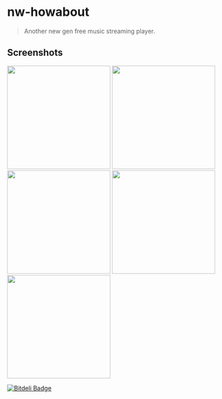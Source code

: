# nw-howabout
> Another new gen free music streaming player.

## Screenshots
<img src="http://s22.postimg.org/oxe4sshtd/Screen_Shot_2013_10_24_at_4_32_07_PM.png" width=240 />
<img src="http://s21.postimg.org/gahgsaz7b/Screen_Shot_2013_10_24_at_4_45_52_PM.png" width=240 />
<img src="http://s17.postimg.org/uaebunxfj/Screen_Shot_2013_10_24_at_4_43_47_PM.png" width=240 />
<img src="http://s21.postimg.org/kpvajtm7r/Screen_Shot_2013_10_24_at_4_30_36_PM.png" width=240 />
<img src="http://s24.postimg.org/vkd750z45/Screen_Shot_2013_10_24_at_4_47_16_PM.png" width=240 />


[![Bitdeli Badge](https://d2weczhvl823v0.cloudfront.net/xissy/nw-howabout/trend.png)](https://bitdeli.com/free "Bitdeli Badge")

